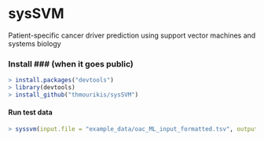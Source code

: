 # sysSVM
Patient-specific cancer driver prediction using support vector machines and systems biology

### Install ### (when it goes public)

```r
> install.packages("devtools")
> library(devtools)
> install_github("thmourikis/sysSVM")
```

#### Run test data ####
```r
> syssvm(input.file = "example_data/oac_ML_input_formatted.tsv", output.dir = "OAC", exclude.features = c("young", "no_ALL_muts"), cores=2, iters = 10)
```
